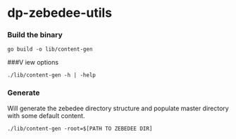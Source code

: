 # dp-zebedee-utils

### Build the binary

```
go build -o lib/content-gen
```

###V iew options
```
./lib/content-gen -h | -help
```

### Generate
Will generate the zebedee directory structure and populate master directory with some default content.
```
./lib/content-gen -root=$[PATH TO ZEBEDEE DIR]
```
